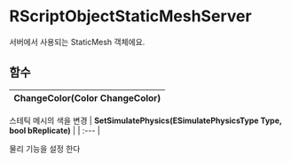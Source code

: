# **RScriptObjectStaticMeshServer**


서버에서 사용되는 StaticMesh 객체에요. 
## **함수**

| **ChangeColor(Color ChangeColor)** |
| :--- |

스테틱 메시의 색을 변경 
| **SetSimulatePhysics(ESimulatePhysicsType Type, bool bReplicate)** |
| :--- |

물리 기능을 설정 한다 
